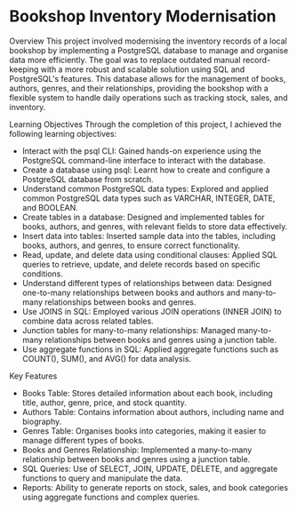 
# Bookshop Inventory Modernisation
Overview
This project involved modernising the inventory records of a local bookshop by implementing a PostgreSQL database to manage and organise data more efficiently. The goal was to replace outdated manual record-keeping with a more robust and scalable solution using SQL and PostgreSQL's features. This database allows for the management of books, authors, genres, and their relationships, providing the bookshop with a flexible system to handle daily operations such as tracking stock, sales, and inventory.

Learning Objectives
Through the completion of this project, I achieved the following learning objectives:

- Interact with the psql CLI: Gained hands-on experience using the PostgreSQL command-line interface to interact with the database.
- Create a database using psql: Learnt how to create and configure a PostgreSQL database from scratch.
- Understand common PostgreSQL data types: Explored and applied common PostgreSQL data types such as VARCHAR, INTEGER, DATE, and BOOLEAN.
- Create tables in a database: Designed and implemented tables for books, authors, and genres, with relevant fields to store data effectively.
- Insert data into tables: Inserted sample data into the tables, including books, authors, and genres, to ensure correct functionality.
- Read, update, and delete data using conditional clauses: Applied SQL queries to retrieve, update, and delete records based on specific conditions.
- Understand different types of relationships between data: Designed one-to-many relationships between books and authors and many-to-many relationships between books and genres.
- Use JOINS in SQL: Employed various JOIN operations (INNER JOIN) to combine data across related tables.
- Junction tables for many-to-many relationships: Managed many-to-many relationships between books and genres using a junction table.
- Use aggregate functions in SQL: Applied aggregate functions such as COUNT(), SUM(), and AVG() for data analysis.

Key Features

- Books Table: Stores detailed information about each book, including title, author, genre, price, and stock quantity.
- Authors Table: Contains information about authors, including name and biography.
- Genres Table: Organises books into categories, making it easier to manage different types of books.
- Books and Genres Relationship: Implemented a many-to-many relationship between books and genres using a junction table.
- SQL Queries: Use of SELECT, JOIN, UPDATE, DELETE, and aggregate functions to query and manipulate the data.
- Reports: Ability to generate reports on stock, sales, and book categories using aggregate functions and complex queries.




